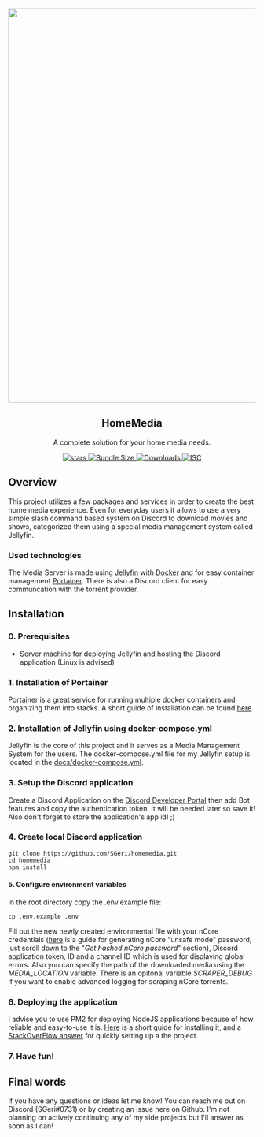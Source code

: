 <p align="center">
    <br/>
    <a href="https://github.com/SGeri/homemedia" target="_blank"><img width="800px" src="https://i.imgur.com/3b962uD.png" /></a>
    <h2 align="center">HomeMedia</h2>
    <p align="center">
        A complete solution for your home media needs.
    </p>
    <p align="center" style="align: center;">
        <a href="https://github.com/SGeri/homemedia">
            <img alt="stars" src="https://img.shields.io/github/stars/SGeri/homemedia?style=for-the-badge">
        </a>
        <a href="https://github.com/SGeri/homemedia">
            <img src="https://img.shields.io/badge/version-1.0.0-<COLOR>?style=for-the-badge" alt="Bundle Size"/>
        </a>
        <a href="https://github.com/SGeri/homemedia">
            <img src="https://img.shields.io/badge/node-16+-blue?style=for-the-badge" alt="Downloads" />
        </a>
        <a href="https://github.com/SGeri/homemedia">
            <img src="https://img.shields.io/github/license/SGeri/homemedia?style=for-the-badge" alt="ISC" />
        </a>
   </p>
</p>

## Overview

This project utilizes a few packages and services in order to create the best home media experience. Even for everyday users it allows to use a very simple slash command based system on Discord to download movies and shows, categorized them using a special media management system called Jellyfin.

### Used technologies

The Media Server is made using [Jellyfin](https://jellyfin.org) with [Docker](https://www.docker.com) and for easy container management [Portainer](https://www.portainer.io). There is also a Discord client for easy communcation with the torrent provider.

## Installation

### 0. Prerequisites

- Server machine for deploying Jellyfin and hosting the Discord application (Linux is advised)

### 1. Installation of Portainer

Portainer is a great service for running multiple docker containers and organizing them into stacks.
A short guide of installation can be found [here](https://docs.portainer.io/start/install/server/docker/linux).

### 2. Installation of Jellyfin using docker-compose.yml

Jellyfin is the core of this project and it serves as a Media Management System for the users.
The docker-compose.yml file for my Jellyfin setup is located in the [docs/docker-compose.yml](https://github.com/SGeri/homemedia/blob/main/docs/docker-compose.yml).

### 3. Setup the Discord application

Create a Discord Application on the [Discord Developer Portal](https://discord.com/developers/applications) then add Bot features and copy the authentication token. It will be needed later so save it! Also don't forget to store the application's app id! ;)

### 4. Create local Discord application

```
git clone https://github.com/SGeri/homemedia.git
cd homemedia
npm install
```

#### 5. Configure environment variables

In the root directory copy the .env.example file:

```
cp .env.example .env
```

Fill out the new newly created environmental file with your nCore credentials ([here](https://www.npmjs.com/package/ncore-scraper) is a guide for generating nCore "unsafe mode" password, just scroll down to the "_Get hashed nCore password_" section), Discord application token, ID and a channel ID which is used for displaying global errors. Also you can specify the path of the downloaded media using the _MEDIA_LOCATION_ variable. There is an opitonal variable _SCRAPER_DEBUG_ if you want to enable advanced logging for scraping nCore torrents.

### 6. Deploying the application

I advise you to use PM2 for deploying NodeJS applications because of how reliable and easy-to-use it is. [Here](https://pm2.keymetrics.io/docs/usage/quick-start/) is a short guide for installing it, and a [StackOverFlow answer](https://stackoverflow.com/a/37775318) for quickly setting up a the project.

### 7. Have fun!

## Final words

If you have any questions or ideas let me know! You can reach me out on Discord (SGeri#0731) or by creating an issue here on Github. I'm not planning on actively continuing any of my side projects but I'll answer as soon as I can!
